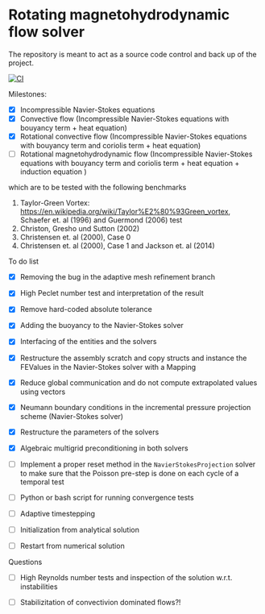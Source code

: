 # Rotating magnetohydrodynamic flow solver
The repository is meant to act as a source code control and back up of the project.

[![CI](https://github.com/j507/RotatingMHD/actions/workflows/main.yml/badge.svg)](https://github.com/j507/RotatingMHD/actions/workflows/main.yml)

Milestones:
- [x] Incompressible Navier-Stokes equations
- [x] Convective flow (Incompressible Navier-Stokes equations with bouyancy term + heat equation)
- [x] Rotational convective flow (Incompressible Navier-Stokes equations with bouyancy term and coriolis term + heat equation)
- [ ] Rotational magnetohydrodynamic flow (Incompressible Navier-Stokes equations with bouyancy term and coriolis term + heat equation + induction equation )

which are to be tested with the following benchmarks
1. Taylor-Green Vortex: https://en.wikipedia.org/wiki/Taylor%E2%80%93Green_vortex, Schaefer et. al (1996) and Guermond (2006) test
1. Christon, Gresho und Sutton (2002)
1. Christensen et. al (2000), Case 0
1. Christensen et. al (2000), Case 1 and Jackson et. al (2014)

To do list
- [x] Removing the bug in the adaptive mesh refinement branch
- [x] High Peclet number test and interpretation of the result
- [x] Remove hard-coded absolute tolerance
- [x] Adding the buoyancy to the Navier-Stokes solver
- [x] Interfacing of the entities and the solvers
- [x] Restructure the assembly scratch and copy structs and instance the FEValues in the Navier-Stokes solver with a Mapping
- [x] Reduce global communication and do not compute extrapolated values using vectors
- [x] Neumann boundary conditions in the incremental pressure projection scheme (Navier-Stokes solver)
- [x] Restructure the parameters of the solvers
- [x] Algebraic multigrid preconditioning in both solvers
- [ ] Implement a proper reset method in the `NavierStokesProjection` solver to make sure that the Poisson pre-step is done on each cycle of a temporal test 
- [ ] Python or bash script for running convergence tests
- [ ] Adaptive timestepping
- [ ] Initialization from analytical solution
- [ ] Restart from numerical solution



Questions
- [ ] High Reynolds number tests and inspection of the solution w.r.t. instabilities
- [ ] Stabilizitation of convectivion dominated flows?!

